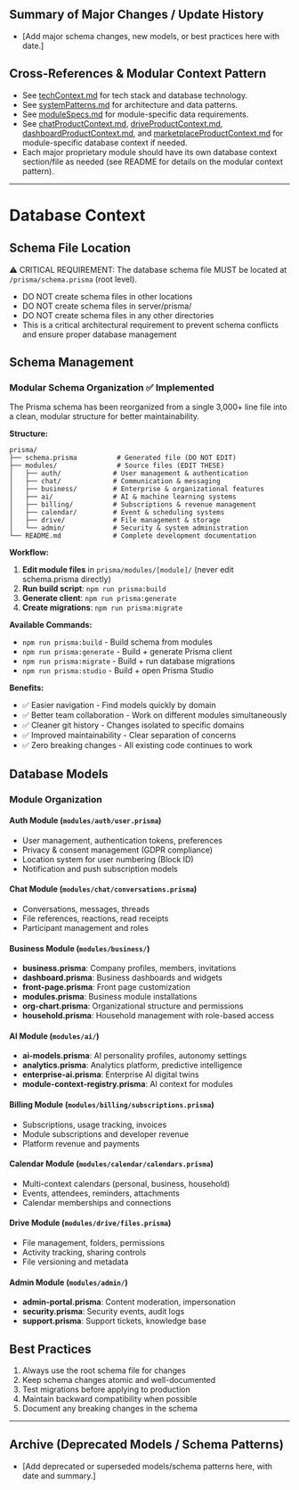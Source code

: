 <!--
Update Rules for databaseContext.md
- Only updated for schema changes, new models, or best practices.
- All changes should be atomic and well-documented.
- Date major updates or new sections.
- Use cross-references instead of duplication.
- Archive outdated sections rather than deleting.
- Add a table of contents if file exceeds 200 lines.
- Summarize changes at the top if the update is significant.
-->

## Summary of Major Changes / Update History
- [Add major schema changes, new models, or best practices here with date.]

## Cross-References & Modular Context Pattern
- See [techContext.md](./techContext.md) for tech stack and database technology.
- See [systemPatterns.md](./systemPatterns.md) for architecture and data patterns.
- See [moduleSpecs.md](./moduleSpecs.md) for module-specific data requirements.
- See [chatProductContext.md](./chatProductContext.md), [driveProductContext.md](./driveProductContext.md), [dashboardProductContext.md](./dashboardProductContext.md), and [marketplaceProductContext.md](./marketplaceProductContext.md) for module-specific database context if needed.
- Each major proprietary module should have its own database context section/file as needed (see README for details on the modular context pattern).

---

# Database Context

## Schema File Location
⚠️ CRITICAL REQUIREMENT: The database schema file MUST be located at `/prisma/schema.prisma` (root level).
- DO NOT create schema files in other locations
- DO NOT create schema files in server/prisma/
- DO NOT create schema files in any other directories
- This is a critical architectural requirement to prevent schema conflicts and ensure proper database management

## Schema Management

### Modular Schema Organization ✅ **Implemented**
The Prisma schema has been reorganized from a single 3,000+ line file into a clean, modular structure for better maintainability.

**Structure:**
```
prisma/
├── schema.prisma          # Generated file (DO NOT EDIT)
├── modules/               # Source files (EDIT THESE)
│   ├── auth/             # User management & authentication
│   ├── chat/             # Communication & messaging
│   ├── business/         # Enterprise & organizational features
│   ├── ai/               # AI & machine learning systems
│   ├── billing/          # Subscriptions & revenue management
│   ├── calendar/         # Event & scheduling systems
│   ├── drive/            # File management & storage
│   └── admin/            # Security & system administration
└── README.md             # Complete development documentation
```

**Workflow:**
1. **Edit module files** in `prisma/modules/[module]/` (never edit schema.prisma directly)
2. **Run build script**: `npm run prisma:build`
3. **Generate client**: `npm run prisma:generate`
4. **Create migrations**: `npm run prisma:migrate`

**Available Commands:**
- `npm run prisma:build` - Build schema from modules
- `npm run prisma:generate` - Build + generate Prisma client
- `npm run prisma:migrate` - Build + run database migrations
- `npm run prisma:studio` - Build + open Prisma Studio

**Benefits:**
- ✅ Easier navigation - Find models quickly by domain
- ✅ Better team collaboration - Work on different modules simultaneously
- ✅ Cleaner git history - Changes isolated to specific domains
- ✅ Improved maintainability - Clear separation of concerns
- ✅ Zero breaking changes - All existing code continues to work

## Database Models

### Module Organization

#### **Auth Module** (`modules/auth/user.prisma`)
- User management, authentication tokens, preferences
- Privacy & consent management (GDPR compliance)
- Location system for user numbering (Block ID)
- Notification and push subscription models

#### **Chat Module** (`modules/chat/conversations.prisma`)
- Conversations, messages, threads
- File references, reactions, read receipts
- Participant management and roles

#### **Business Module** (`modules/business/`)
- **business.prisma**: Company profiles, members, invitations
- **dashboard.prisma**: Business dashboards and widgets
- **front-page.prisma**: Front page customization
- **modules.prisma**: Business module installations
- **org-chart.prisma**: Organizational structure and permissions
- **household.prisma**: Household management with role-based access

#### **AI Module** (`modules/ai/`)
- **ai-models.prisma**: AI personality profiles, autonomy settings
- **analytics.prisma**: Analytics platform, predictive intelligence
- **enterprise-ai.prisma**: Enterprise AI digital twins
- **module-context-registry.prisma**: AI context for modules

#### **Billing Module** (`modules/billing/subscriptions.prisma`)
- Subscriptions, usage tracking, invoices
- Module subscriptions and developer revenue
- Platform revenue and payments

#### **Calendar Module** (`modules/calendar/calendars.prisma`)
- Multi-context calendars (personal, business, household)
- Events, attendees, reminders, attachments
- Calendar memberships and connections

#### **Drive Module** (`modules/drive/files.prisma`)
- File management, folders, permissions
- Activity tracking, sharing controls
- File versioning and metadata

#### **Admin Module** (`modules/admin/`)
- **admin-portal.prisma**: Content moderation, impersonation
- **security.prisma**: Security events, audit logs
- **support.prisma**: Support tickets, knowledge base

## Best Practices
1. Always use the root schema file for changes
2. Keep schema changes atomic and well-documented
3. Test migrations before applying to production
4. Maintain backward compatibility when possible
5. Document any breaking changes in the schema 

---

## Archive (Deprecated Models / Schema Patterns)
- [Add deprecated or superseded models/schema patterns here, with date and summary.] 